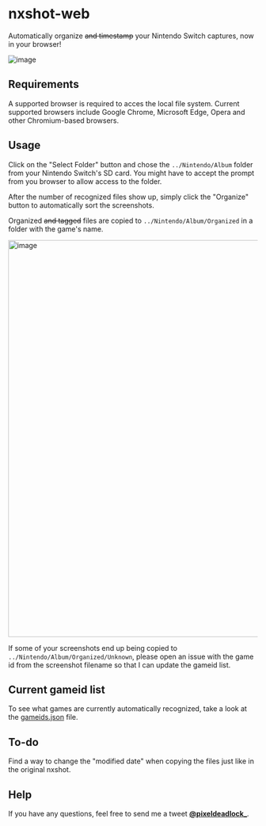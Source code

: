 # nxshot-web
Automatically organize ~~and timestamp~~ your Nintendo Switch captures, now in your browser!

![image](https://user-images.githubusercontent.com/17756301/180696032-28916212-8851-49bf-a4df-2eabebaa4c4f.png)

## Requirements

A supported browser is required to acces the local file system. Current supported browsers include Google Chrome, Microsoft Edge, Opera and other Chromium-based browsers.

## Usage

Click on the "Select Folder" button and chose the ``../Nintendo/Album`` folder from your Nintendo Switch's SD card. You might have to accept the prompt from you browser to allow access to the folder.

After the number of recognized files show up, simply click the "Organize" button to automatically sort the screenshots.

Organized ~~and tagged~~ files are copied to ``../Nintendo/Album/Organized`` in a folder with the game's name.

<img width="801" alt="image" src="https://user-images.githubusercontent.com/17756301/178522830-a8979460-c4aa-43d0-ad52-38d3efabe11d.png">

If some of your screenshots end up being copied to ``../Nintendo/Album/Organized/Unknown``, please open an issue with the game id from the screenshot filename so that I can update the gameid list.

## Current gameid list

To see what games are currently automatically recognized, take a look at the [gameids.json](src/data/gameids.json) file.

## To-do

Find a way to change the "modified date" when copying the files just like in the original nxshot.

## Help

If you have any questions, feel free to send me a tweet [**@pixeldeadlock_**](https://twitter.com/pixeldeadlock).
